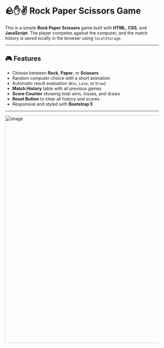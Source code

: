 # 🪨✋✌️ Rock Paper Scissors Game

This is a simple **Rock Paper Scissors** game built with **HTML**, **CSS**, and **JavaScript**. The player competes against the computer, and the match history is saved locally in the browser using `localStorage`.

---

## 🎮 Features

- Choose between **Rock**, **Paper**, or **Scissors**
- Random computer choice with a short animation
- Automatic result evaluation (`Win`, `Lose`, or `Draw`)
- **Match History** table with all previous games
- **Score Counter** showing total wins, losses, and draws
- **Reset Button** to clear all history and scores
- Responsive and styled with **Bootstrap 5**

---
<img width="1350" height="746" alt="image" src="https://github.com/user-attachments/assets/a569d441-9523-45b2-afa1-6a3915e7de72" />



